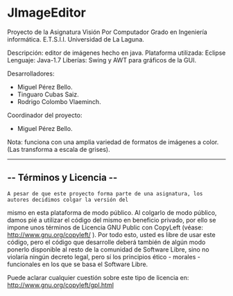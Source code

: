 JImageEditor
============

Proyecto de la Asignatura Visión Por Computador
Grado en Ingeniería informática. E.T.S.I.I. Universidad de La Laguna.

Descripción: editor de imágenes hecho en java.
Plataforma utilizada: Eclipse
Lenguaje: Java-1.7
Liberías: Swing y AWT para gráficos de la GUI.

Desarrolladores:

   - Miguel Pérez Bello.
   - Tinguaro Cubas Saiz.
   - Rodrigo Colombo Vlaeminch.
   
Coordinador del proyecto: 
   - Miguel Pérez Bello.
   
Nota: funciona con una amplia variedad de formatos de imágenes a color. (Las transforma a escala de grises).

-----------------------------------------------------------------------------------------------------
-- Términos y Licencia --
-----------------------------------------------------------------------------------------------------

    A pesar de que este proyecto forma parte de una asignatura, los autores decidimos colgar la versión del
mismo en esta plataforma de modo público.
    Al colgarlo de modo público, damos pié a utilizar el código del mismo en beneficio privado, por ello se
impone unos términos de Licencia GNU Public con CopyLeft (véase: http://www.gnu.org/copyleft/ ).
    Por todo esto, usted es libre de usar este código, pero el código que desarrolle deberá también de algún
modo ponerlo disponible al resto de la comunidad de Software Libre, sino no violaría ningún decreto legal, pero
sí los principios ético - morales - funcionales en los que se basa el Software Libre.

   Puede aclarar cualquier cuestión sobre este tipo de licencia en: http://www.gnu.org/copyleft/gpl.html 
